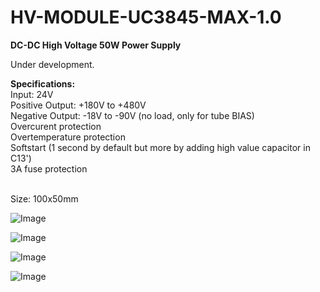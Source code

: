 # HV-MODULE-UC3845-MAX-1.0

<b>DC-DC High Voltage 50W Power Supply</b>

Under development.

<b>Specifications:</b><br>
Input: 24V<br>
Positive Output: +180V to +480V<br>
Negative Output: -18V to -90V (no load, only for tube BIAS)<br>
Overcurent protection<br>
Overtemperature protection<br>
Softstart (1 second by default but more by adding high value capacitor in C13')<br>
3A fuse protection<br>
<br>

Size: 100x50mm


![Image](https://github.com/user-attachments/assets/9b3c2ba3-e933-4e6f-82dc-542f33ca8f26)

![Image](https://github.com/user-attachments/assets/039775f5-10e9-491c-a3cd-ccde33586b50)

![Image](https://github.com/user-attachments/assets/a1e0d35e-9e8c-4b9f-b3cd-08e50aca7194)

![Image](https://github.com/user-attachments/assets/86edc76d-2289-48fc-96eb-e7e0142de874)



